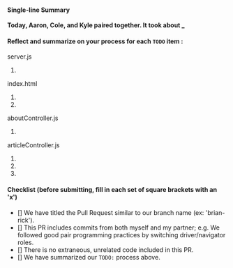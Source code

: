 #### Single-line Summary
**Today, Aaron, Cole, and Kyle paired together. It took about _**

#### Reflect and summarize on your process for each `TODO` item :  
server.js
  1. <!-- // TODO: Don't forget to set your own conString -->

index.html
  1. <!-- TODO: Refactor the href attributes in the Home and About anchor tags to navigate users to our new client-side routes -->

  2. <!-- TODO: Be sure to include the routing functionality with the correct script files. Don't forget that the order of your scripts matters - variables have to be declared before you can reference them! -->

aboutController.js
  1. <!-- // TODO: Define a function that hides all main section elements, and then reveals just the #about section: -->

articleController.js
  1. <!-- // TODO: Setup a function that kicks off the fetching and rendering of articles, using the same
  // code that used to be in index.html.
  // Also be sure to hide all the main section elements, and reveal the #articles section: -->

routes.js
  1. <!-- // TODO: Configure routes for this app with page.js, by registering each URL your app can handle, linked to a a single controller function to handle it. Note that these routes do not need to wrapped in an IIFE. -->

  2. <!-- // TODO: What function do you call to activate page.js? Fire it off now, to execute. Note that it does not need to be attached to the 'app' object nor wrapped in an IIFE.
 -->

articleView.js
  1. <!-- /* TODO: Once the routes are handling '/' and '/about', we can delete
      this handleMainNav function. YESSSS! */ -->

  2. <!-- /* TODO: Remember to also remove any invocations of handleMainNav... */ -->
  

#### Checklist (before submitting, fill in each set of square brackets with an 'x')
- [] We have titled the Pull Request similar to our branch name (ex: 'brian-rick').
- [] This PR includes commits from both myself and my partner; e.g. We followed good pair programming practices by switching driver/navigator roles.
- [] There is no extraneous, unrelated code included in this PR.
- [] We have summarized our `TODO:` process above.
